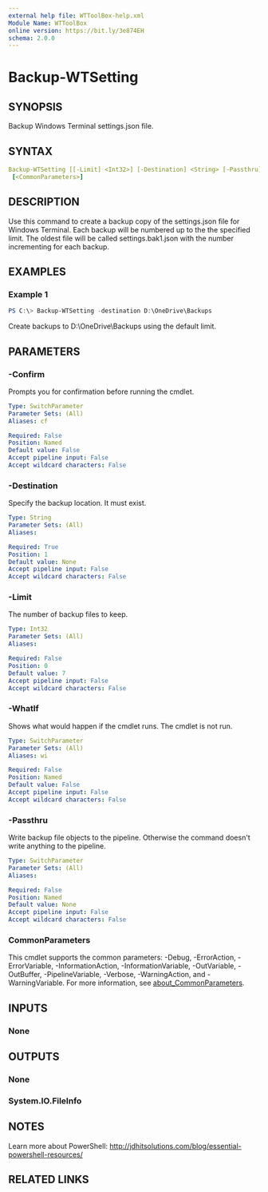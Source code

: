 ```yaml
---
external help file: WTToolBox-help.xml
Module Name: WTToolBox
online version: https://bit.ly/3e874EH
schema: 2.0.0
---
```


# Backup-WTSetting

## SYNOPSIS

Backup Windows Terminal settings.json file.

## SYNTAX

```yaml
Backup-WTSetting [[-Limit] <Int32>] [-Destination] <String> [-Passthru] [-WhatIf] [-Confirm]
 [<CommonParameters>]
```

## DESCRIPTION

Use this command to create a backup copy of the settings.json file for Windows Terminal. Each backup will be numbered up to the the specified limit. The oldest file will be called settings.bak1.json with the number incrementing for each backup.

## EXAMPLES

### Example 1

```powershell
PS C:\> Backup-WTSetting -destination D:\OneDrive\Backups
```

Create backups to D:\OneDrive\Backups using the default limit.

## PARAMETERS

### -Confirm

Prompts you for confirmation before running the cmdlet.

```yaml
Type: SwitchParameter
Parameter Sets: (All)
Aliases: cf

Required: False
Position: Named
Default value: False
Accept pipeline input: False
Accept wildcard characters: False
```

### -Destination

Specify the backup location. It must exist.

```yaml
Type: String
Parameter Sets: (All)
Aliases:

Required: True
Position: 1
Default value: None
Accept pipeline input: False
Accept wildcard characters: False
```

### -Limit

The number of backup files to keep.

```yaml
Type: Int32
Parameter Sets: (All)
Aliases:

Required: False
Position: 0
Default value: 7
Accept pipeline input: False
Accept wildcard characters: False
```

### -WhatIf

Shows what would happen if the cmdlet runs.
The cmdlet is not run.

```yaml
Type: SwitchParameter
Parameter Sets: (All)
Aliases: wi

Required: False
Position: Named
Default value: False
Accept pipeline input: False
Accept wildcard characters: False
```

### -Passthru

Write backup file objects to the pipeline. Otherwise the command doesn't write anything to the pipeline.

```yaml
Type: SwitchParameter
Parameter Sets: (All)
Aliases:

Required: False
Position: Named
Default value: None
Accept pipeline input: False
Accept wildcard characters: False
```

### CommonParameters

This cmdlet supports the common parameters: -Debug, -ErrorAction, -ErrorVariable, -InformationAction, -InformationVariable, -OutVariable, -OutBuffer, -PipelineVariable, -Verbose, -WarningAction, and -WarningVariable. For more information, see [about_CommonParameters](http://go.microsoft.com/fwlink/?LinkID=113216).

## INPUTS

### None

## OUTPUTS

### None

### System.IO.FileInfo

## NOTES

Learn more about PowerShell: http://jdhitsolutions.com/blog/essential-powershell-resources/

## RELATED LINKS
